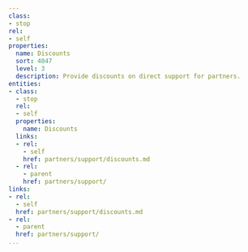 ```yaml
---
class:
- stop
rel:
- self
properties:
  name: Discounts
  sort: 4047
  level: 3
  description: Provide discounts on direct support for partners.
entities:
- class:
  - stop
  rel:
  - self
  properties:
    name: Discounts
  links:
  - rel:
    - self
    href: partners/support/discounts.md
  - rel:
    - parent
    href: partners/support/
links:
- rel:
  - self
  href: partners/support/discounts.md
- rel:
  - parent
  href: partners/support/
...
```

